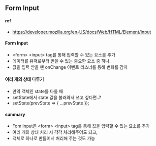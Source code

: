 ## Form Input

#### ref
- https://developer.mozilla.org/en-US/docs/Web/HTML/Element/input

#### Form Input
- \<form> \<input> tag를 통해 입력할 수 있는 요소를 추가
- 데이터를 유저로부터 받을 수 있는 중요한 요소 중 하나.
- 값을 입력 받을 땐 onChange 이벤트 리스너를 통해 변화를 감지

#### 여러 개의 상태 다루기
- 만약 객체인 state를 다룰 때
- setState에서 state 값을 불러와서 쓰고 싶다면..?
- setState(prevState => { ...prevState });

#### summary
- Fom Input은 \<form> \<input> tag를 통해 값을 입력할 수 있는 요소를 추가
- 여러 개의 상태 처리 시 각각 처리해주어도 되고, 
- 객체로 하나로 만들어서 처리해 주는 것도 가능
